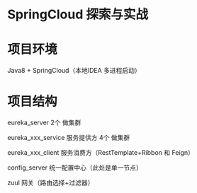 # SpringCloud 探索与实战

# 项目环境
Java8 + SpringCloud（本地IDEA 多进程启动）

# 项目结构

eureka_server 2个 做集群

eureka_xxx_service 服务提供方 4个 做集群

eureka_xxx_client  服务消费方（RestTemplate+Ribbon 和 Feign）

config_server 统一配置中心（此处是单一节点）

zuul 网关（路由选择+过滤器）

